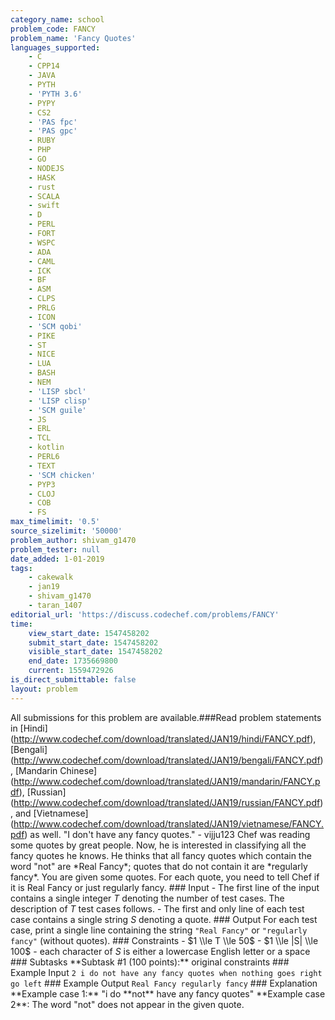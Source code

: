 ```yaml
---
category_name: school
problem_code: FANCY
problem_name: 'Fancy Quotes'
languages_supported:
    - C
    - CPP14
    - JAVA
    - PYTH
    - 'PYTH 3.6'
    - PYPY
    - CS2
    - 'PAS fpc'
    - 'PAS gpc'
    - RUBY
    - PHP
    - GO
    - NODEJS
    - HASK
    - rust
    - SCALA
    - swift
    - D
    - PERL
    - FORT
    - WSPC
    - ADA
    - CAML
    - ICK
    - BF
    - ASM
    - CLPS
    - PRLG
    - ICON
    - 'SCM qobi'
    - PIKE
    - ST
    - NICE
    - LUA
    - BASH
    - NEM
    - 'LISP sbcl'
    - 'LISP clisp'
    - 'SCM guile'
    - JS
    - ERL
    - TCL
    - kotlin
    - PERL6
    - TEXT
    - 'SCM chicken'
    - PYP3
    - CLOJ
    - COB
    - FS
max_timelimit: '0.5'
source_sizelimit: '50000'
problem_author: shivam_g1470
problem_tester: null
date_added: 1-01-2019
tags:
    - cakewalk
    - jan19
    - shivam_g1470
    - taran_1407
editorial_url: 'https://discuss.codechef.com/problems/FANCY'
time:
    view_start_date: 1547458202
    submit_start_date: 1547458202
    visible_start_date: 1547458202
    end_date: 1735669800
    current: 1559472926
is_direct_submittable: false
layout: problem
---
```

All submissions for this problem are available.\###Read problem statements in \[Hindi\](http://www.codechef.com/download/translated/JAN19/hindi/FANCY.pdf), \[Bengali\](http://www.codechef.com/download/translated/JAN19/bengali/FANCY.pdf), \[Mandarin Chinese\](http://www.codechef.com/download/translated/JAN19/mandarin/FANCY.pdf), \[Russian\](http://www.codechef.com/download/translated/JAN19/russian/FANCY.pdf), and \[Vietnamese\](http://www.codechef.com/download/translated/JAN19/vietnamese/FANCY.pdf) as well. "I don't have any fancy quotes." - vijju123 Chef was reading some quotes by great people. Now, he is interested in classifying all the fancy quotes he knows. He thinks that all fancy quotes which contain the word "not" are \*Real Fancy\*; quotes that do not contain it are \*regularly fancy\*. You are given some quotes. For each quote, you need to tell Chef if it is Real Fancy or just regularly fancy. ### Input - The first line of the input contains a single integer $T$ denoting the number of test cases. The description of $T$ test cases follows. - The first and only line of each test case contains a single string $S$ denoting a quote. ### Output For each test case, print a single line containing the string `"Real Fancy"` or `"regularly fancy"` (without quotes). ### Constraints - $1 \\le T \\le 50$ - $1 \\le |S| \\le 100$ - each character of $S$ is either a lowercase English letter or a space ### Subtasks \*\*Subtask #1 (100 points):\*\* original constraints ### Example Input ``` 2 i do not have any fancy quotes when nothing goes right go left ``` ### Example Output ``` Real Fancy regularly fancy ``` ### Explanation \*\*Example case 1:\*\* "i do \*\*not\*\* have any fancy quotes" \*\*Example case 2\*\*: The word "not" does not appear in the given quote.
